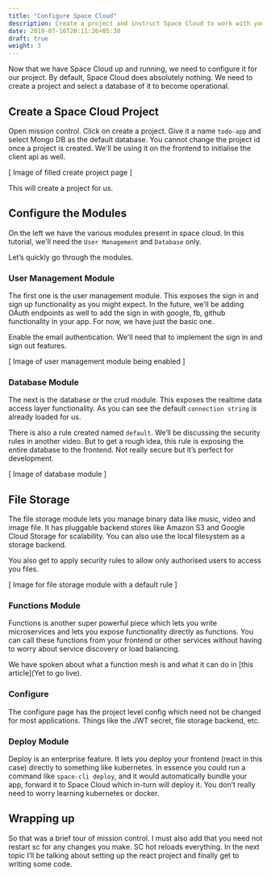 ```yaml
---
title: "Configure Space Cloud"
description: Create a project and instruct Space Cloud to work with your database.
date: 2019-07-16T20:11:26+05:30
draft: true
weight: 3
---
```


Now that we have Space Cloud up and running, we need to configure it for our project. By default, Space Cloud does absolutely nothing. We need to create a project and select a database of it to become operational.

## Create a Space Cloud Project

Open mission control. Click on create a project. Give it a name `todo-app` and select Mongo DB as the default database. You cannot change the project id once a project is created. We'll be using it on the frontend to initialise the client api as well.

[ Image of filled create project page ]

This will create a project for us.

## Configure the Modules

On the left we have the various modules present in space cloud. In this tutorial, we'll need  the `User Management` and `Database` only.

Let’s quickly go through the modules.

### User Management Module

The first one is the user management module. This exposes the sign in and sign up functionality as you might expect. In the future, we’ll be adding OAuth endpoints as well to add the sign in with google, fb, github functionality in your app. For now, we have just the basic one. 

Enable the email authentication. We'll need that to implement the sign in and sign out features.

[ Image of user management module being enabled ]

### Database Module

The next is the database or the crud module. This exposes the realtime data access layer functionality. As you can see the default `connection string` is already loaded for us. 

There is also a rule created named `default`. We’ll be discussing the security rules in another video. But to get a rough idea, this rule is exposing the entire database to the frontend. Not really secure but it’s perfect for development.

[ Image of database module ]

## File Storage

The file storage module lets you manage binary data like music, video and image file. It has pluggable backend stores like Amazon S3 and Google Cloud Storage for scalability. You can also use the local filesystem as a storage backend.

You also get to apply security rules to allow only authorised users to access you files.

[ Image for file storage module with a default rule ]

### Functions Module

Functions is another super powerful piece which lets you write microservices and lets you expose functionality directly as functions. You can call these functions from your frontend or other services without having to worry about service discovery or load balancing.

We have spoken about what a function mesh is and what it can do in [this article](Yet to go live).

### Configure

The configure page has the project level config which need not be changed for most applications. Things like the JWT secret, file storage backend, etc.

### Deploy Module

Deploy is an enterprise feature. It lets you deploy your frontend (react in this case) directly to something like kubernetes. In essence you could run a command like `space-cli deploy`, and it would automatically bundle your app, forward it to Space Cloud which in-turn will deploy it. You don’t really need to worry learning kubernetes or docker.

## Wrapping up

So that was a brief tour of mission control. I must also add that you need not restart sc for any changes you make. SC hot reloads everything. In the next topic I’ll be talking about setting up the react project and finally get to writing some code.

